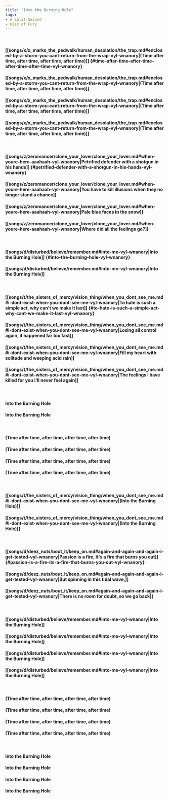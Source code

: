 ```yaml
---
title: "Into the Burning Hole"
tags:
- A Split-Second
- Kiss of Fury
---
```

&nbsp;
#### [[songs/x/x_marks_the_pedwalk/human_desolation/the_trap.md#enclosed-by-a-storm-you-cant-return-from-the-wrap-vyl-wnanory|(Time after time, after time, after time, after time)]] {#time-after-time-after-time-after-time-after-time-vyl-wnanory}
#### [[songs/x/x_marks_the_pedwalk/human_desolation/the_trap.md#enclosed-by-a-storm-you-cant-return-from-the-wrap-vyl-wnanory|(Time after time, after time, after time, after time)]]
#### [[songs/x/x_marks_the_pedwalk/human_desolation/the_trap.md#enclosed-by-a-storm-you-cant-return-from-the-wrap-vyl-wnanory|(Time after time, after time, after time, after time)]]
#### [[songs/x/x_marks_the_pedwalk/human_desolation/the_trap.md#enclosed-by-a-storm-you-cant-return-from-the-wrap-vyl-wnanory|(Time after time, after time, after time, after time)]]
&nbsp;
#### [[songs/z/zeromancer/clone_your_lover/clone_your_lover.md#when-youre-here-aaahaah-vyl-wnanory|Petrified defender with a shotgun in his hands]] {#petrified-defender-with-a-shotgun-in-his-hands-vyl-wnanory}
#### [[songs/z/zeromancer/clone_your_lover/clone_your_lover.md#when-youre-here-aaahaah-vyl-wnanory|You have to kill illusions when they no longer stand a chance]]
#### [[songs/z/zeromancer/clone_your_lover/clone_your_lover.md#when-youre-here-aaahaah-vyl-wnanory|Pale blue faces in the snow]]
#### [[songs/z/zeromancer/clone_your_lover/clone_your_lover.md#when-youre-here-aaahaah-vyl-wnanory|Where did all the feelings go?]]
&nbsp;
#### [[songs/d/disturbed/believe/remember.md#into-me-vyl-wnanory|Into the Burning Hole]] {#into-the-burning-hole-vyl-wnanory}
#### [[songs/d/disturbed/believe/remember.md#into-me-vyl-wnanory|Into the Burning Hole]]
&nbsp;
#### [[songs/t/the_sisters_of_mercy/vision_thing/when_you_dont_see_me.md#i-dont-exist-when-you-dont-see-me-vyl-wnanory|To hate is such a simple act, why can't we make it last]] {#to-hate-is-such-a-simple-act-why-cant-we-make-it-last-vyl-wnanory}
#### [[songs/t/the_sisters_of_mercy/vision_thing/when_you_dont_see_me.md#i-dont-exist-when-you-dont-see-me-vyl-wnanory|Losing all control again, it happened far too fast]]
#### [[songs/t/the_sisters_of_mercy/vision_thing/when_you_dont_see_me.md#i-dont-exist-when-you-dont-see-me-vyl-wnanory|Fill my heart with solitude and weeping acid rain]]
#### [[songs/t/the_sisters_of_mercy/vision_thing/when_you_dont_see_me.md#i-dont-exist-when-you-dont-see-me-vyl-wnanory|The feelings I have killed for you I'll never feel again]]
&nbsp;
#### Into the Burning Hole
#### Into the Burning Hole
&nbsp;
#### (Time after time, after time, after time, after time)
#### (Time after time, after time, after time, after time)
#### (Time after time, after time, after time, after time)
#### (Time after time, after time, after time, after time)
&nbsp;
#### [[songs/t/the_sisters_of_mercy/vision_thing/when_you_dont_see_me.md#i-dont-exist-when-you-dont-see-me-vyl-wnanory|(Into the Burning Hole)]]
#### [[songs/t/the_sisters_of_mercy/vision_thing/when_you_dont_see_me.md#i-dont-exist-when-you-dont-see-me-vyl-wnanory|(Into the Burning Hole)]]
&nbsp;
#### [[songs/d/deez_nuts/bout_it/keep_on.md#again-and-again-and-again-i-get-tested-vyl-wnanory|Passion is a fire, it's a fire that burns you out]] {#passion-is-a-fire-its-a-fire-that-burns-you-out-vyl-wnanory}
#### [[songs/d/deez_nuts/bout_it/keep_on.md#again-and-again-and-again-i-get-tested-vyl-wnanory|But spinning in this tidal wave,]]
#### [[songs/d/deez_nuts/bout_it/keep_on.md#again-and-again-and-again-i-get-tested-vyl-wnanory|There is no room for doubt, so we go back]]
&nbsp;
#### [[songs/d/disturbed/believe/remember.md#into-me-vyl-wnanory|Into the Burning Hole]]
#### [[songs/d/disturbed/believe/remember.md#into-me-vyl-wnanory|Into the Burning Hole]]
#### [[songs/d/disturbed/believe/remember.md#into-me-vyl-wnanory|Into the Burning Hole]]
#### [[songs/d/disturbed/believe/remember.md#into-me-vyl-wnanory|Into the Burning Hole]]
&nbsp;
#### (Time after time, after time, after time, after time)
#### (Time after time, after time, after time, after time)
#### (Time after time, after time, after time, after time)
#### (Time after time, after time, after time, after time)
&nbsp;
#### Into the Burning Hole
#### Into the Burning Hole
#### Into the Burning Hole
#### Into the Burning Hole
